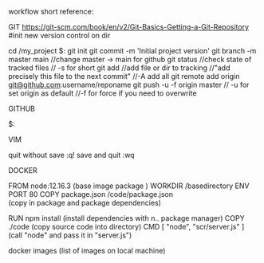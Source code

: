 workflow short reference:

GIT
https://git-scm.com/book/en/v2/Git-Basics-Getting-a-Git-Repository
#init new version control on dir


cd /my_project
$:
git init
git commit -m 'Initial project version'
git branch -m master main //change master -> main for github
git status //check state of tracked files
           // -s for short
git add //add file or dir to tracking
        //"add precisely this file to  the next commit"
        //-A add all
git remote add origin git@github.com:username/reponame
git push -u -f origin master
        // -u for set origin as default
        //-f for force if you need to overwrite

GITHUB

$:

VIM

quit without save :q!
save and quit :wq


DOCKER

FROM node:12.16.3   (base image package )
WORKDIR /basedirectory
ENV PORT 80
COPY package.json /code/package.json   
                    (copy in package and package dependencies)

RUN npm install 
                    (install dependencies with n.. package manager)
COPY ./code         (copy source code into directory)
CMD [ "node", "scr/server.js" ]    
                    (call "node" and pass it in "server.js")



docker images (list of images on local machine)